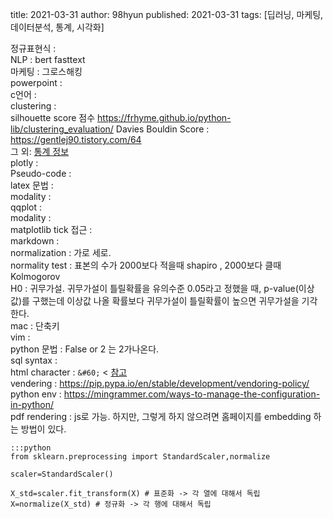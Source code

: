 title: 2021-03-31
author: 98hyun
published: 2021-03-31
tags: [딥러닝, 마케팅, 데이터분석, 통계, 시각화]

정규표현식 :   
NLP : bert fasttext   
마케팅 : 그로스해킹   
powerpoint :    
c언어 :   
clustering :   
silhouette score 점수 https://frhyme.github.io/python-lib/clustering_evaluation/
Davies Bouldin Score : https://gentlej90.tistory.com/64    
그 외: [통계 정보](https://chukycheese.github.io/statistics/twenty-nine-statistical-concepts-explained-in-simple-english/)   
plotly :   
Pseudo-code :   
latex 문법 :    
modality :    
qqplot :    
modality :   
matplotlib tick 접근 :   
markdown :    
normalization : 가로 세로.    
normality test : 표본의 수가 2000보다 적을때 shapiro , 2000보다 클때 Kolmogorov   
H0 : 귀무가설. 귀무가설이 틀릴확률을 유의수준 0.05라고 정했을 때, p-value(이상값)를 구했는데 이상값 나올 확률보다 귀무가설이 틀릴확률이 높으면 귀무가설을 기각한다.    
mac : 단축키   
vim :   
python 문법 : False or 2 는 2가나온다.    
sql syntax :    
html character : `&#60;` <  [참고](https://www.rapidtables.com/web/html/html-codes.html)    
vendering : https://pip.pypa.io/en/stable/development/vendoring-policy/   
python env : https://mingrammer.com/ways-to-manage-the-configuration-in-python/  
pdf rendering : js로 가능. 하지만, 그렇게 하지 않으려면 홈페이지를 embedding 하는 방법이 있다.  


    :::python 
    from sklearn.preprocessing import StandardScaler,normalize

    scaler=StandardScaler()

    X_std=scaler.fit_transform(X) # 표준화 -> 각 열에 대해서 독립
    X=normalize(X_std) # 정규화 -> 각 행에 대해서 독립
    